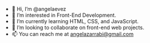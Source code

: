 - 👋 Hi, I’m @angelaevez
- 👀 I’m interested in Front-End Development.
- 🌱 I’m currently learning HTML, CSS, and JavaScript.
- 💞️ I’m looking to collaborate on front-end web projects.
- 📫 You can reach me at angelazarrabi@gmail.com

<!---
angelaevez/angelaevez is a ✨ special ✨ repository because its `README.md` (this file) appears on your GitHub profile.
You can click the Preview link to take a look at your changes.
--->
